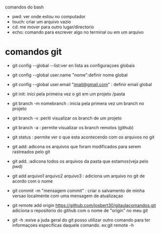 comandos do bash

- pwd: ver onde estou no computador 
- touch: criar um arquivo vazio 
- cd: me mover para outro lugar/directorio 
- echo: comando para escrever algo no terminal ou em um arquivo 

# comandos git 

- git config --global --list:ver en lista as configuraçoes globais
- git config --global user.name "nome":definir nome global 
- git config --global user.email "imail@gmail.com" : definir email global 
- git init: inici pela primeira vez o git em um projeto /pasta
- git branch -m nomebranch : inicia pela primera vez um branch no projeto
- git branch -v :periti visualizar os branch de um projeto 
- git branch -a : permite visualizar os branch remotos (github)
- git status : permite ver o que esta acontecendo com os arquivos no git 
- git add: adicona os arquivos que foram modificados para serem rastreados pelo git 
- git add. :adicona todos os arquivos da pasta que estamos(veja pelo pwd)
- git add arquivo1 arquivo2 arquivo3  : adiciona um arquivo no git de acordo com o nome 

- git commit -m "mensagem commit" : criar o salvamento de minha versao localmente com uma mensagem de atualizaçao 

- git remote add origin https://github.com/josbert30/gitaulacomandos.git
 adiciona o repositorio do github com o nome de "origin" no meu git  

- git -h :exive a juda geral do git posso utilizar outro comando para ter informaçoes especificas daquele comando. ex:git remote -h

